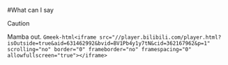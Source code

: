 #What can I say
>[!CAUTION]
>Mamba out.
`Gmeek-html<iframe src="//player.bilibili.com/player.html?isOutside=true&aid=631462992&bvid=BV1Pb4y1y7tN&cid=362167962&p=1" scrolling="no" border="0" frameborder="no" framespacing="0" allowfullscreen="true"></iframe> `